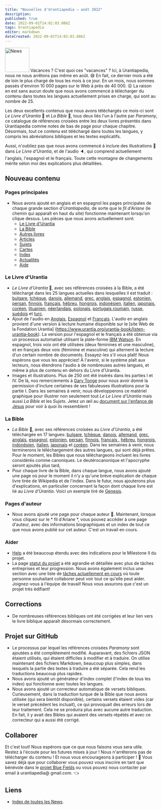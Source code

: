 ```yaml
---
title: "Nouvelles d'Urantiapedia — août 2022"
description: 
published: true
date: 2022-09-01T14:02:03.086Z
tags: Urantiapedia
editor: markdown
dateCreated: 2022-09-01T14:02:03.086Z
---
```


<img src="/_assets/svg/icon-news.svg" alt="News" style="width: 80px;"> Vacances ? C'est quoi ces "vacances" ? Ici, à Urantiapedia, nous ne nous arrêtons pas même en août. :sweat_smile: En fait, ce dernier mois a été de loin le plus chargé de tous les mois à ce jour. En un mois, nous sommes passés d'environ 10 000 pages sur le Web à près de 40 000. :astonished: La raison en est sans aucun doute que nous avons commencé à télécharger du contenu dans toutes les langues actuellement prises en charge, qui sont au nombre de 25.

Les deux excellents contenus que nous avons téléchargés ce mois-ci sont *Le Livre d'Urantia* :blue_book: et *La Bible* :closed_book:, tous deux liés l'un à l'autre par *Paramony*, ce catalogue de références croisées entre les deux livres présentés dans Urantiapedia comme notes de bas de page pour chaque chapitre. Désormais, tout ce contenu est téléchargé dans toutes les langues, y compris les abréviations bibliques et les textes explicatifs.

Aussi, n'oubliez pas que nous avons commencé à inclure des illustrations :sunrise_over_mountains: dans *Le Livre d'Urantia*, et de l'audio :speaker:, qui comprend actuellement l'anglais, l'espagnol et le français. Toute cette montagne de changements mérite selon moi des explications plus détaillées.

## Nouveau contenu


### Pages principales

- Nous avons ajouté en anglais et en espagnol les pages principales de chaque grande section d'*Urantiapedia*, de sorte que le *fil d'Ariane* (le chemin qui apparaît en haut du site) fonctionne maintenant lorsqu'on clique dessus. Les pièces que nous avons actuellement sont:
  - [Le ​​Livre d'Urantia](/fr/The_Urantia_Book)
  - [La Bible](/fr/Bible)
  - [Autres livres](/en/livre)
  - [Articles](/en/article)
  - [Sujets](/en/sujet)
  - [Cartes](/en/carte)
  - [Index](/en/index)
  - [Actualités](/fr/news)
  - [Aide](/fr/help)

### Le Livre d'Urantia

- *Le Livre d'Urantia* :blue_book:, avec ses références croisées à la Bible, a été téléchargé dans les 25 langues actuelles dans lesquelles il est traduit : [bulgare](/bg/The_Urantia_Book), [tchèque](/cs/The_Urantia_Book), [danois](/da/The_Urantia_Book), [allemand](/de/The_Urantia_Book), [grec](/el/The_Urantia_Book), [anglais](/en/The_Urantia_Book), [espagnol](/es/The_Urantia_Book ), [estonien](/et/The_Urantia_Book), [persan](/fa/The_Urantia_Book), [finnois](/fi/The_Urantia_Book), [français](/fr/The_Urantia_Book), [hébreu](/he/The_Urantia_Book), [hongrois](/hu/The_Urantia_Book), [indonésien](/id/The_Urantia_Book), [italien](/it/The_Urantia_Book), [japonais](/ja/The_Urantia_Book), [coréen](/ko/The_Urantia_Book ), [lituanien](/lt/The_Urantia_Book), [néerlandais](/nl/The_Urantia_Book), [polonais](/pl/The_Urantia_Book), [portugais](/pt/The_Urantia_Book),[roumain](/ro/The_Urantia_Book), [russe](/ru/The_Urantia_Book), [suédois](/sv/The_Urantia_Book) et [turc](/tr/The_Urantia_Book).
- Ajout de l'audio en [Anglais](/en/The_Urantia_Book/0), [Espagnol](/es/The_Urantia_Book/0) et [Français](/fr/The_Urantia_Book/0). L'audio en anglais provient d'une version à lecture humaine disponible sur le [site Web de la Fondation Urantia] (https://www.urantia.org/urantia-book/listen-urantia-book). La version pour l'espagnol et le français a été obtenue via un processus automatisé utilisant la plate-forme [IBM Watson](https://www.ibm.com/es-es/cloud/watson-speech-to-text). En espagnol, trois voix ont été utilisées (deux féminines et une masculine), et en français deux voix (féminine et masculine) qui alternent la lecture d'un certain nombre de documents. Essayez-les s'il vous plaît! Nous espérons que vous les appréciez! À l'avenir, si le système plaît aux lecteurs, nous étendrons l'audio à de nombreuses autres langues, et même à plus de contenu en dehors du Livre d'Urantia.
- Images et illustrations. Plus de 250 ont été insérés dans les parties I et IV. De là, nos remerciements à [Gary Tonge](https://visionafar.com/) pour nous avoir donné la permission d'inclure certaines de ses fabuleuses illustrations pour la partie I. Dans les semaines à venir, nous développerons ce matériel graphique pour illustrer non seulement tout *Le Le Livre d'Urantia* mais aussi *La Bible* et les *Sujets*. Jetez un œil au [document sur l'enfance de Jésus](/en/The_Urantia_Book/123) pour voir à quoi ils ressemblent !

### La Bible

- *La Bible* :closed_book:, avec ses références croisées au *Livre d'Urantia*, a été téléchargée en 17 langues: [bulgare](/bg/index/bible), [tchèque](/cs/index/bible), [danois](/da/index/bible), [allemand](/de/index/bible), [grec](/el/index/bible), [anglais](/en/index/bible), [espagnol](/es/index/bible), [estonien](/et/index/bible), [persan](/fa/index/bible), [finnois](/fi/index/bible), [français ](/fr/index/bible), [hébreu](/he/index/bible), [hongrois](/hu/index/bible), [indonésien](/id/index/bible), [italien](/it/index/bible), [japonais](/ja/index/bible) et [coréen](/ko/index/bible). Dans les semaines à venir, nous terminerons le téléchargement des autres langues, qui sont déjà prêtes. Pour le moment, les Bibles que nous téléchargeons incluent les livres considérés comme canoniques. Le deutérocanonique et l'apocryphe seront ajoutés plus tard,
- Pour chaque livre de la Bible, dans chaque langue, nous avons ajouté une page où pour le moment il n'y a qu'une brève explication de chaque livre tirée de Wikipedia et de l'index. Dans le futur, nous ajouterons plus d'explications, en particulier concernant la façon dont chaque livre est lié au *Livre d'Urantia*. Voici un exemple tiré de [Genesis](/en/Bible/Genesis).

### Pages d'auteur

- Nous avons ajouté une page pour chaque auteur :older_man:. Maintenant, lorsque vous cliquez sur le * fil d'Ariane *, vous pouvez accéder à une page d'auteur, avec des informations biographiques et un index de tout ce que nous avons publié sur cet auteur. C'est un travail en cours.

### Aider

- [Help](/fr/help) a été beaucoup étendu avec des indications pour le Milestone II du projet.
- La page [statut du projet](/fr/help/status) a été agrandie et détaillée avec plus de tâches entreprises et leur progression. Nous avons également inclus une section avec une liste de [tâches actuellement en cours](/fr/help/status#tâches-planifiées) où toute personne souhaitant collaborer peut voir tout ce qu'elle peut aider. Joignez-vous à l'équipe de travail! Nous vous assurons que c'est un projet très édifiant!

## Corrections

- De nombreuses références bibliques ont été corrigées et leur lien vers le livre biblique apparaît désormais correctement.

## Projet sur GitHub

- Le processus par lequel les références croisées *Paramony* sont ajoutées a été complètement modifié. Auparavant, des fichiers JSON étaient utilisés, qui étaient difficiles à modifier et à traduire. On utilise maintenant des fichiers Markdown, beaucoup plus simples, dans lesquels la partie des textes à traduire a été séparée. Cela rend les traductions beaucoup plus rapides.
- Nous avons ajouté un générateur d'index complet (l'index de tous les index) qui fonctionne avec toutes les langues.
- Nous avons ajouté un correcteur automatique de versets bibliques. Curieusement, dans la traduction turque de la Bible que nous avons utilisée (qui sera bientôt disponible), certains versets étaient vides (car le verset précédent les incluait), ce qui provoquait des erreurs lors de leur traitement. Cela ne se produira plus avec aucune autre traduction. En fait, il y avait des Bibles qui avaient des versets répétés et avec ce correcteur qui a aussi été corrigé.

## Collaborer

Et c'est tout! Nous espérons que ce que nous faisons vous sera utile. Restez à l'écoute pour les futures mises à jour ! Nous n'arrêterons pas de télécharger du contenu ! Et nous vous encourageons à participer ! :blue_heart: Vous savez déjà que pour collaborer vous pouvez vous inscrire en tant que bénévole dans le [projet Blue Fields](https://blue-fields.netlify.app/projects/292396532506821125) ou vous pouvez nous contacter par email à urantiapedia@ gmail.com. :point_left:

## Liens

- [Index de toutes les News](/fr/news).